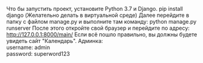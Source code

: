 Что бы запустить проект, установите Python 3.7 и Django.
pip install django (Желательно делать в виртуальной среде)
Далее перейдите в папку с файлом manage.py и выполните там команду:
python manage.py runserver
После этого откройте свой браузер и перейдите по адресу: http://127.0.0.1:8000/main/
Если всё пошло правильно, вы должны будете увидеть сайт "Календарь".
Админка: <br>
username: admin <br>
password: superword123 <br>
